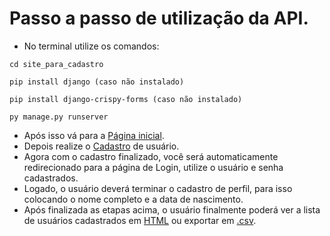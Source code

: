 # Passo a passo de utilização da API.
- No terminal utilize os comandos:

```
cd site_para_cadastro
```

```
pip install django (caso não instalado)
```

```
pip install django-crispy-forms (caso não instalado)
```

```
py manage.py runserver
```

- Após isso vá para a [Página inicial](http://127.0.0.1:8000).
- Depois realize o [Cadastro](http://127.0.0.1:8000/registrar) de usuário.
- Agora com o cadastro finalizado, você será automaticamente redirecionado para a página de Login, utilize o usuário e senha cadastrados.
- Logado, o usuário deverá terminar o cadastro de perfil, para isso colocando o nome completo e a data de nascimento.
- Após finalizada as etapas acima, o usuário finalmente poderá ver a lista de usuários cadastrados em [HTML](http://127.0.0.1:8000/listar/usuarios) ou exportar em [.csv](http://127.0.0.1:8000/export/).
